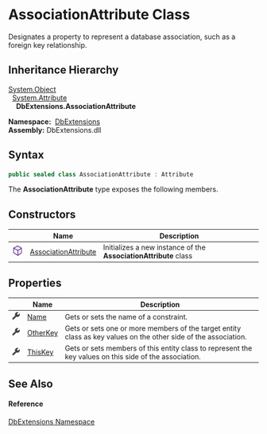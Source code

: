 AssociationAttribute Class
==========================
Designates a property to represent a database association, such as a foreign key relationship.


Inheritance Hierarchy
---------------------
[System.Object][1]  
  [System.Attribute][2]  
    **DbExtensions.AssociationAttribute**  

  **Namespace:**  [DbExtensions][3]  
  **Assembly:** DbExtensions.dll

Syntax
------

```csharp
public sealed class AssociationAttribute : Attribute
```

The **AssociationAttribute** type exposes the following members.


Constructors
------------

|                  | Name                      | Description                                                      |
| ---------------- | ------------------------- | ---------------------------------------------------------------- |
| ![Public method] | [AssociationAttribute][4] | Initializes a new instance of the **AssociationAttribute** class |


Properties
----------

|                    | Name          | Description                                                                                                     |
| ------------------ | ------------- | --------------------------------------------------------------------------------------------------------------- |
| ![Public property] | [Name][5]     | Gets or sets the name of a constraint.                                                                          |
| ![Public property] | [OtherKey][6] | Gets or sets one or more members of the target entity class as key values on the other side of the association. |
| ![Public property] | [ThisKey][7]  | Gets or sets members of this entity class to represent the key values on this side of the association.          |


See Also
--------

#### Reference
[DbExtensions Namespace][3]  

[1]: https://docs.microsoft.com/dotnet/api/system.object
[2]: https://docs.microsoft.com/dotnet/api/system.attribute
[3]: ../README.md
[4]: _ctor.md
[5]: Name.md
[6]: OtherKey.md
[7]: ThisKey.md
[Public method]: ../../icons/pubmethod.svg "Public method"
[Public property]: ../../icons/pubproperty.svg "Public property"